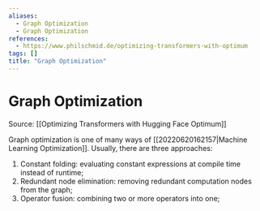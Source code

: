 ```yaml
---
aliases:
  - Graph Optimization
  - Graph Optimization
references:
  - https://www.philschmid.de/optimizing-transformers-with-optimum
tags: []
title: "Graph Optimization"
---
```


# Graph Optimization

Source: [[Optimizing Transformers with Hugging Face Optimum]]

Graph optimization is one of many ways of [[20220620162157|Machine Learning Optimization]]. Usually, there are three approaches:

1. Constant folding: evaluating constant expressions at compile time instead of runtime;
2. Redundant node elimination: removing redundant computation nodes from the graph;
3. Operator fusion: combining two or more operators into one;